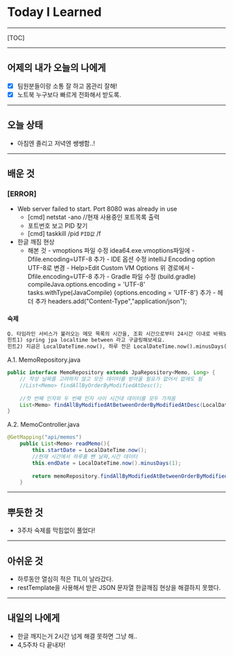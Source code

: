 <h1>Today I Learned</h1>

----------

[TOC]

-------------------------

## 어제의 내가 오늘의 나에게

- [x] 팀원분들이랑 소통 잘 하고 몸관리 잘해!
- [x] 노트북 누구보다 빠르게 전화해서 받도록.

---------------------------------

## 오늘 상태

  - 아침엔 졸리고 저녁엔 쌩쌩함..!

--------------------------------

## 배운 것

### [ERROR] ###

- Web server failed to start. Port 8080 was already in use
  - [cmd] netstat -ano //현재 사용중인 포트목록 출력
  - 포트번호 보고 PID 찾기
  - [cmd] taskkill /pid ` PID값 ` /f
- 한글 깨짐 현상
  - 해본 것
    \- vmoptions 파일 수정
    	idea64.exe.vmoptions파일에 -Dfile.encoding=UTF-8 추가
    \- IDE 옵션 수정
    	intelliJ Encoding option UTF-8로 변경
    \- Help>Edit Custom VM Options
    	위 경로에서 -Dfile.encoding=UTF-8 추가
    \- Gradle 파일 수정 (build.gradle)
    	compileJava.options.encoding = 'UTF-8'
    tasks.withType(JavaCompile) {options.encoding = 'UTF-8'} 추가
    \- 헤더 추가
        headers.add("Content-Type","application/json");

#### 숙제

```markdown
Q. 타임라인 서비스가 불러오는 메모 목록의 시간을, 조회 시간으로부터 24시간 이내로 바꿔보세요.
힌트1) spring jpa localtime between 라고 구글링해보세요.
힌트2) 지금은 LocalDateTime.now(), 하루 전은 LocalDateTime.now().minusDays(1) 입니다.
```

 A.1. MemoRepository.java

```java
public interface MemoRepository extends JpaRepository<Memo, Long> {
	// 작성 날짜를 고려하지 않고 모든 데이터를 받아올 필요가 없어서 없애도 됨
    //List<Memo> findAllByOrderByModifiedAtDesc(); 
    
    //첫 번째 인자와 두 번째 인자 사이 시간대 데이터를 모두 가져옴
    List<Memo> findAllByModifiedAtBetweenOrderByModifiedAtDesc(LocalDateTime start, LocalDateTime end);
}
```

A.2. MemoController.java

```java
@GetMapping("api/memos")
    public List<Memo> readMemo(){
        this.startDate = LocalDateTime.now();
		//현재 시간에서 하루를 뺸 날짜,시간 데이터
        this.endDate = LocalDateTime.now().minusDays(1);
        
        return memoRepository.findAllByModifiedAtBetweenOrderByModifiedAtDesc(startDate,endDate);
    }
```

------------------------------------

## 뿌듯한 것 ##

  - 3주차 숙제를 막힘없이 풀었다!

-------------------------------------

## 아쉬운 것 ##

  - 하루동안 열심히 적은 TIL이 날라갔다.
  - restTemplate을 사용해서 받은 JSON 문자열 한글깨짐 현상을 해결하지 못했다.

-----------------------------------------

## 내일의 나에게 ##

  - 한글 깨지는거 2시간 넘게 해결 못하면 그냥 해..
  - 4,5주차 다 끝내자!